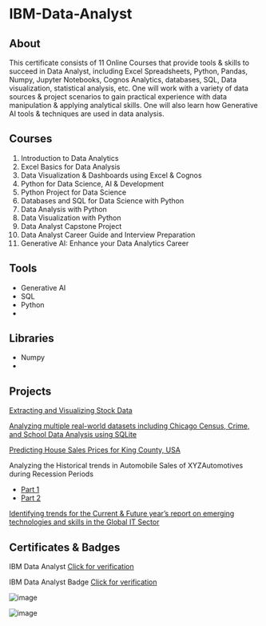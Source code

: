 # IBM-Data-Analyst

## About

This certificate consists of 11 Online Courses that provide tools & skills to succeed in Data Analyst, including Excel Spreadsheets, Python, Pandas, Numpy, Jupyter Notebooks, Cognos Analytics, databases, SQL, Data visualization, statistical analysis, etc. One will work with a variety of data sources & project scenarios to gain practical experience with data manipulation & applying analytical skills. One will also learn how Generative AI tools & techniques are used in data analysis.

## Courses

1. Introduction to Data Analytics
2. Excel Basics for Data Analysis
3. Data Visualization & Dashboards using Excel & Cognos
4. Python for Data Science, AI & Development
5. Python Project for Data Science
6. Databases and SQL for Data Science with Python
7. Data Analysis with Python
8. Data Visualization with Python
9. Data Analyst Capstone Project
10. Data Analyst Career Guide and Interview Preparation
11. Generative AI: Enhance your Data Analytics Career

## Tools
* Generative AI
* SQL
* Python
* 

## Libraries

* Numpy
*

## Projects

[Extracting and Visualizing Stock Data](https://github.com/abiyselassie22/IBM-Data-Analyst/blob/master/05.%20Python%20Project%20for%20Data%20Science/4.%20FinalAssign_Extract%26VisualizeStockData.ipynb)<br>

[Analyzing multiple real-world datasets including Chicago Census, Crime, and School Data Analysis using SQLite](https://github.com/abiyselassie22/IBM-Data-Analyst/blob/master/06.%20Databases%20and%20SQL%20for%20Data%20Science%20with%20Python/5.%20Course%20Assignment/2.%20Mod5_Final_Project.ipynb)<br>

[Predicting House Sales Prices for King County, USA](https://github.com/abiyselassie22/IBM-Data-Analyst/blob/main/07.%20Data%20Analysis%20with%20Python/6.%20Final%20Assignment/House_Sales_in_King_Count_USA.ipynb)<br>

Analyzing the Historical trends in Automobile Sales of XYZAutomotives during Recession Periods
* [Part 1](https://github.com/abiyselassie22/IBM-Data-Analyst/blob/master/08.%20Data%20Visualization%20with%20Python/5.%20Final%20Project%20%26%20Exam/3.%20Final-Assignment.ipynb)<br>
* [Part 2](https://github.com/abiyselassie22/IBM-Data-Analyst/blob/master/08.%20Data%20Visualization%20with%20Python/5.%20Final%20Project%20%26%20Exam/4.%20Final-Assignment-Part-2-Dash.py)<br>

[Identifying trends for the Current & Future year’s report on emerging technologies and skills in the Global IT Sector](https://github.com/abiyselassie22/IBM-Data-Analyst/blob/master/09.%20Data%20Analyst%20Capstone%20Project/5.%20Building%20a%20Dashboard/1.%20IBMDataAnalystCapstone%20Project%20Cognos.pdf)<br>

## Certificates & Badges

IBM Data Analyst [Click for verification](https://coursera.org/verify/professional-cert/MZSWOKW51C87)<br>

IBM Data Analyst Badge [Click for verification](https://www.credly.com/badges/a5b57aa9-a17c-4926-baa3-3c7c86643ef7/public_url)<br>

![image](https://github.com/user-attachments/assets/e5667bdf-ed40-43b2-a925-946a9032769a)

![image](https://github.com/user-attachments/assets/e9e9d3a1-5075-4ce2-9fba-cef0d345b627)

